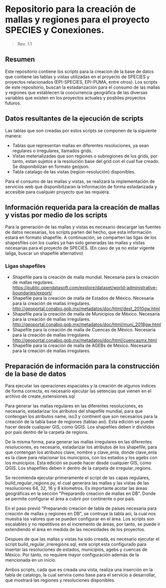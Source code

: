 # Repositorio para la creación de mallas y regiones para el proyecto SPECIES y Conexiones.

> Rev. 1.1

## Resumen

Este repositorio contiene los scripts para la creacion de la base de datos que contiene las tablas y vistas utilizadas en el proyecto de SPECIES y proyectos relacionados (EPI-SPECIES, EPI-PUMA, entre otros). Los scripts de este repositorio, buscan la estadarización para el consumo de las mallas y regiones que establecen la coocurrencia geográfica de las diversas variables que existen en los proyectos actuales y posbiles proyectos futuros.


## Datos resultantes de la ejecución de scripts

Las tablas que son creadas por estos scripts se componen de la siguiente manera:

- Tablas que representan mallas en diferentes resoluciones, ya sean regulares o irregulares, llamados grids.
- Vistas meterializadas que son regiones o subregiones de los grids, por tanto, estan sujetos a la resolución base del grid con el cual fue creado. Se disponibilizan en formato geojson.
- Tabla catalago de las vistas (region-resolución) disponibles.

Para el consumo de las mallas y vistas, se realizará la implementación de servicios web que disponibilizaran la información de forma estadarizada y accesible para cualquier proyecto que las requiera.

## Información requerida para la creación de mallas y vistas por medio de los scripts

Para la generación de las mallas y vistas es necesario descargar las fuentes de datos necesarias, los scripts parten del hecho, que esta información estará en formato shapefile. A continuación, se comparten las ligas de los shapesfiles con los cuales ya han sido generadas las mallas y vistas necesarias para el proyecto de SPECIES. (En caso de ya no estar vigente laliga, buscar un shapefile alternativo)

### Ligas shapefiles

- Shapefile para la creación de malla mundial. Necesaria para la creación de mallas regulares. https://public.opendatasoft.com/explore/dataset/world-administrative-boundaries/export/
- Shapefile para la creación de malla de Estados de México. Necesaria para la creación de mallas irregulares. http://geoportal.conabio.gob.mx/metadatos/doc/html/dest_2010gw.html
- Shapefile para la creación de malla de Municipios de México. Necesaria para la creación de mallas irregulares. http://geoportal.conabio.gob.mx/metadatos/doc/html/muni_2018gw.html
- Shapefile para la creación de malla de Cuencas de México. Necesaria para la creación de mallas irregulares. http://geoportal.conabio.gob.mx/metadatos/doc/html/cuencasmx.html
- Shapefile para la creación de malla de AGEBs de México. Necesaria para la creación de mallas irregulares.


## Preparación de información para la construcción de la base de datos

Para ejecutar las operaciones espaciales y la creación de algunos indices de forma correcta, es necesario ejecutar las setencias que vienen en el archivo de create_extensiones.sql

Para generar las mallas regulares en las diferentes resoluciones, es necesario, estadarizar los atributos del shapefile mundial, para que contengan los atributos name, iso3 y continent que son necesarios para la creación de la tabla base de regiones (tablao aoi). Esta edición se puede hacer desde cualquier GIS, como QGIS. Los shapefiles deben ir divididos por país dentro de la carpeta de regions.

De la misma forma, para generar las mallas irregulares en las diferentes resoluciones, es necesario, estadarizar los atributos de los shapefile, para que contengan los atributos clave, nombre y clave_enla, donde clave_enla es la clave para relacionar los municipios, con los estados y los agebs con los municipios. Esta edición se puede hacer desde cualquier GIS, como QGIS. Los shapefiles deben ir dentro de la carpeta de irregular_regions.

Se recomienda ejecutar primeramente el script de las capas regulares, build_regular_regions.py, el cual generara las mallas y las vistas de las resoluciones 64, 32, 16 y 8 kilometros. Es importante acotar las áreas geográficas en la sección "Preparando creacion de mallas en DB". Donde se permite configurar el área a cubrir por continente o por país. 

En el paso previó "Preparando creacion de tabla de países necesaria para creación de mallas y regiones en DB", se contruye la tabla aoi, la cual nos muestra los valores que se pueden configurar en el área. Los scripts son escalables y no repetitivos en el incremento de áreas, por tanto, se puede ir extendiendo el área en medida de las necesidades de los proyectos.

Despues de que las mallas y vistas ha sido creada, es necesario ejecutar el script build_regular_irreregions.sql, este script esta configurado para insertar las resoluciones de estados, municipios, agebs y cuencas de México. Por tanto, no requiere mayor configuración además de la mencionada en un inicio.

Ambos scripts, cada que es creada una vista, realiza una inserción en la tabla de catalogo, la cual servira como base para el servicio a desarrollar, que mostrará las regiones y resoluciones disponibles.